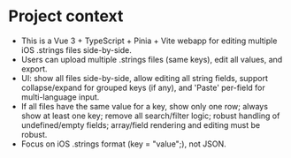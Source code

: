 <!-- Use this file to provide workspace-specific custom instructions to Copilot. For more details, visit https://code.visualstudio.com/docs/copilot/copilot-customization#_use-a-githubcopilotinstructionsmd-file -->

# Project context
- This is a Vue 3 + TypeScript + Pinia + Vite webapp for editing multiple iOS .strings files side-by-side.
- Users can upload multiple .strings files (same keys), edit all values, and export.
- UI: show all files side-by-side, allow editing all string fields, support collapse/expand for grouped keys (if any), and 'Paste' per-field for multi-language input.
- If all files have the same value for a key, show only one row; always show at least one key; remove all search/filter logic; robust handling of undefined/empty fields; array/field rendering and editing must be robust.
- Focus on iOS .strings format (key = "value";), not JSON.

